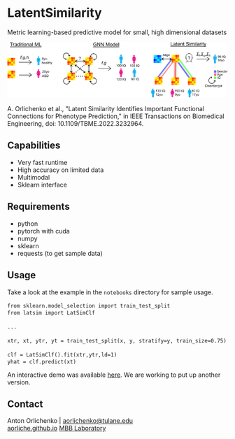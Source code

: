 # LatentSimilarity
Metric learning-based predictive model for small, high dimensional datasets

<img src='https://raw.githubusercontent.com/aorliche/LatentSimilarity/main/images/overview.png' alt='LatSim overview' width='600'>

A. Orlichenko et al., "Latent Similarity Identifies Important Functional Connections for Phenotype Prediction," in IEEE Transactions on Biomedical Engineering, doi: 10.1109/TBME.2022.3232964.

## Capabilities
- Very fast runtime
- High accuracy on limited data
- Multimodal
- Sklearn interface

## Requirements
- python
- pytorch with cuda
- numpy
- sklearn
- requests (to get sample data)

## Usage
Take a look at the example in the ```notebooks``` directory for sample usage.

    from sklearn.model_selection import train_test_split
    from latsim import LatSimClf

    ...

    xtr, xt, ytr, yt = train_test_split(x, y, stratify=y, train_size=0.75)

    clf = LatSimClf().fit(xtr,ytr,ld=1)
    yhat = clf.predict(xt)

An interactive demo was available <a href='https://aorliche.github.io/LatSim/'>here</a>.
We are working to put up another version.

## Contact
Anton Orlichenko | aorlichenko@tulane.edu<br/>
<a href='https://aorliche.github.io/'>aorliche.github.io</a>
<a href='https://www2.tulane.edu/~wyp/'>MBB Laboratory</a>

